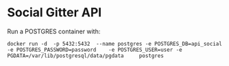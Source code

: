 # Social Gitter API

Run a POSTGRES container with: 

```
docker run -d  -p 5432:5432  --name postgres -e POSTGRES_DB=api_social -e POSTGRES_PASSWORD=password    -e POSTGRES_USER=user -e PGDATA=/var/lib/postgresql/data/pgdata     postgres
```